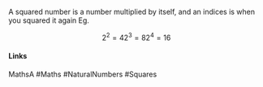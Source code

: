 

A squared number is a number multiplied by itself, and an indices is when you squared it again Eg.
```math
2^2 = 4
2^3 = 8
2^4 = 16
```

#### Links
MathsA
#Maths #NaturalNumbers #Squares